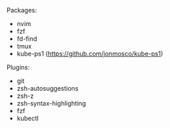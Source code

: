 
Packages:
- nvim
- fzf
- fd-find
- tmux
- kube-ps1 (https://github.com/jonmosco/kube-ps1)


Plugins:
- git
- zsh-autosuggestions
- zsh-z
- zsh-syntax-highlighting
- fzf
- kubectl

